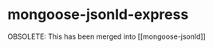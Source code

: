 mongoose-jsonld-express
=======================

OBSOLETE: This has been merged into [[mongoose-jsonld]]

